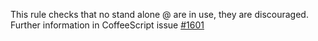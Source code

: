 This rule checks that no stand alone @ are in use, they are
discouraged. Further information in CoffeeScript issue <a
href="https://github.com/jashkenas/coffee-script/issues/1601">
#1601</a>